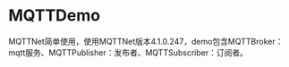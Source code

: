 # MQTTDemo
MQTTNet简单使用，使用MQTTNet版本4.1.0.247，demo包含MQTTBroker：mqtt服务、MQTTPublisher：发布者、MQTTSubscriber：订阅者。